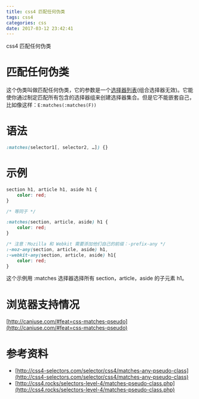 ```yaml
---
title: css4 匹配任何伪类
tags: css4
categories: css
date: 2017-03-12 23:42:41
---
```



css4 匹配任何伪类

<!--more-->

# 匹配任何伪类

这个伪类叫做匹配任何伪类，它的参数是一个[选择器列表](https://www.w3.org/TR/selectors/#grouping)(组合选择器无效)。它能使你通过制定匹配所有包含的选择器组来创建选择器集合。但是它不能嵌套自己，比如像这样：`E:matches(:matches(F))`

# 语法

```css
:matches(selector1[, selector2, …]) {}
```

# 示例

```css
section h1, article h1, aside h1 {
    color: red;
}

/* 等同于 */

:matches(section, article, aside) h1 {
    color: red;
}

/* 注意：Mozilla 和 Webkit 需要添加他们自己的前缀：-prefix-any */
:-moz-any(section, article, aside) h1,
:-webkit-any(section, article, aside) h1{
    color: red;
}
```

这个示例用 :matches 选择器选择所有 section，article，aside 的子元素 h1。

# 浏览器支持情况

[http://caniuse.com/#feat=css-matches-pseudo](http://caniuse.com/#feat=css-matches-pseudo)

# 参考资料

* [http://css4-selectors.com/selector/css4/matches-any-pseudo-class](http://css4-selectors.com/selector/css4/matches-any-pseudo-class)
* [http://css4.rocks/selectors-level-4/matches-pseudo-class.php](http://css4.rocks/selectors-level-4/matches-pseudo-class.php)
